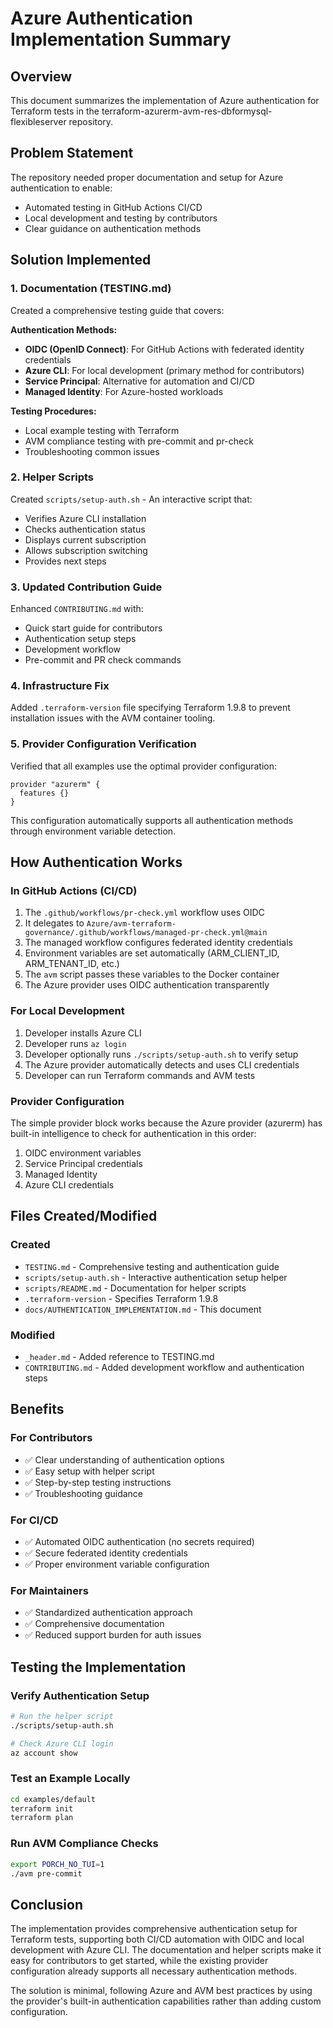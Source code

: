 # Azure Authentication Implementation Summary

## Overview

This document summarizes the implementation of Azure authentication for Terraform tests in the terraform-azurerm-avm-res-dbformysql-flexibleserver repository.

## Problem Statement

The repository needed proper documentation and setup for Azure authentication to enable:
- Automated testing in GitHub Actions CI/CD
- Local development and testing by contributors
- Clear guidance on authentication methods

## Solution Implemented

### 1. Documentation (TESTING.md)

Created a comprehensive testing guide that covers:

**Authentication Methods:**
- **OIDC (OpenID Connect)**: For GitHub Actions with federated identity credentials
- **Azure CLI**: For local development (primary method for contributors)
- **Service Principal**: Alternative for automation and CI/CD
- **Managed Identity**: For Azure-hosted workloads

**Testing Procedures:**
- Local example testing with Terraform
- AVM compliance testing with pre-commit and pr-check
- Troubleshooting common issues

### 2. Helper Scripts

Created `scripts/setup-auth.sh` - An interactive script that:
- Verifies Azure CLI installation
- Checks authentication status
- Displays current subscription
- Allows subscription switching
- Provides next steps

### 3. Updated Contribution Guide

Enhanced `CONTRIBUTING.md` with:
- Quick start guide for contributors
- Authentication setup steps
- Development workflow
- Pre-commit and PR check commands

### 4. Infrastructure Fix

Added `.terraform-version` file specifying Terraform 1.9.8 to prevent installation issues with the AVM container tooling.

### 5. Provider Configuration Verification

Verified that all examples use the optimal provider configuration:

```hcl
provider "azurerm" {
  features {}
}
```

This configuration automatically supports all authentication methods through environment variable detection.

## How Authentication Works

### In GitHub Actions (CI/CD)

1. The `.github/workflows/pr-check.yml` workflow uses OIDC
2. It delegates to `Azure/avm-terraform-governance/.github/workflows/managed-pr-check.yml@main`
3. The managed workflow configures federated identity credentials
4. Environment variables are set automatically (ARM_CLIENT_ID, ARM_TENANT_ID, etc.)
5. The `avm` script passes these variables to the Docker container
6. The Azure provider uses OIDC authentication transparently

### For Local Development

1. Developer installs Azure CLI
2. Developer runs `az login`
3. Developer optionally runs `./scripts/setup-auth.sh` to verify setup
4. The Azure provider automatically detects and uses CLI credentials
5. Developer can run Terraform commands and AVM tests

### Provider Configuration

The simple provider block works because the Azure provider (azurerm) has built-in intelligence to check for authentication in this order:
1. OIDC environment variables
2. Service Principal credentials
3. Managed Identity
4. Azure CLI credentials

## Files Created/Modified

### Created
- `TESTING.md` - Comprehensive testing and authentication guide
- `scripts/setup-auth.sh` - Interactive authentication setup helper
- `scripts/README.md` - Documentation for helper scripts
- `.terraform-version` - Specifies Terraform 1.9.8
- `docs/AUTHENTICATION_IMPLEMENTATION.md` - This document

### Modified
- `_header.md` - Added reference to TESTING.md
- `CONTRIBUTING.md` - Added development workflow and authentication steps

## Benefits

### For Contributors
- ✅ Clear understanding of authentication options
- ✅ Easy setup with helper script
- ✅ Step-by-step testing instructions
- ✅ Troubleshooting guidance

### For CI/CD
- ✅ Automated OIDC authentication (no secrets required)
- ✅ Secure federated identity credentials
- ✅ Proper environment variable configuration

### For Maintainers
- ✅ Standardized authentication approach
- ✅ Comprehensive documentation
- ✅ Reduced support burden for auth issues

## Testing the Implementation

### Verify Authentication Setup

```bash
# Run the helper script
./scripts/setup-auth.sh

# Check Azure CLI login
az account show
```

### Test an Example Locally

```bash
cd examples/default
terraform init
terraform plan
```

### Run AVM Compliance Checks

```bash
export PORCH_NO_TUI=1
./avm pre-commit
```

## Conclusion

The implementation provides comprehensive authentication setup for Terraform tests, supporting both CI/CD automation with OIDC and local development with Azure CLI. The documentation and helper scripts make it easy for contributors to get started, while the existing provider configuration already supports all necessary authentication methods.

The solution is minimal, following Azure and AVM best practices by using the provider's built-in authentication capabilities rather than adding custom configuration.

